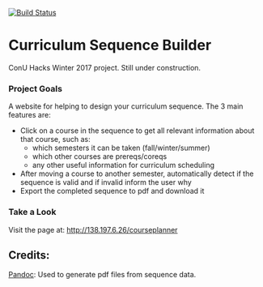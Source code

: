 [![Build Status](https://travis-ci.org/stumash/CoursePlanner.svg?branch=travisTest)](https://travis-ci.org/stumash/CoursePlanner)

# Curriculum Sequence Builder
ConU Hacks Winter 2017 project.  Still under construction.

### Project Goals

A website for helping to design your curriculum sequence.  The 3 main features are:
* Click on a course in the sequence to get all relevant information about that course, such as:
    * which semesters it can be taken (fall/winter/summer)
    * which other courses are prereqs/coreqs
    * any other useful information for curriculum scheduling
* After moving a course to another semester, automatically detect if the sequence is valid and if invalid inform the user why
* Export the completed sequence to pdf and download it

### Take a Look

Visit the page at: http://138.197.6.26/courseplanner

## Credits:

[Pandoc](http://pandoc.org/): Used to generate pdf files from sequence data.
